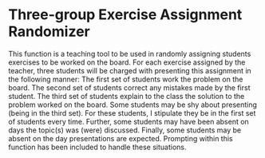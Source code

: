 # Three-group Exercise Assignment Randomizer

This function is a teaching tool to be used in randomly assigning
students exercises to be worked on the board. For each exercise assigned
by the teacher, three students will be charged with presenting this assignment
in the following manner: The first set of students work the problem on the
board. The second set of students correct any mistakes made by the first
student. The third set of students explain to the class the solution to the
problem worked on the board. Some students may be shy about presenting (being
in the third set). For these students, I stipulate they be in the first set
of students every time. Further, some students may have been absent on days
the topic(s) was (were) discussed. Finally, some students may be absent on
the day presentations are expected. Prompting within this function has been
included to handle these situations.
